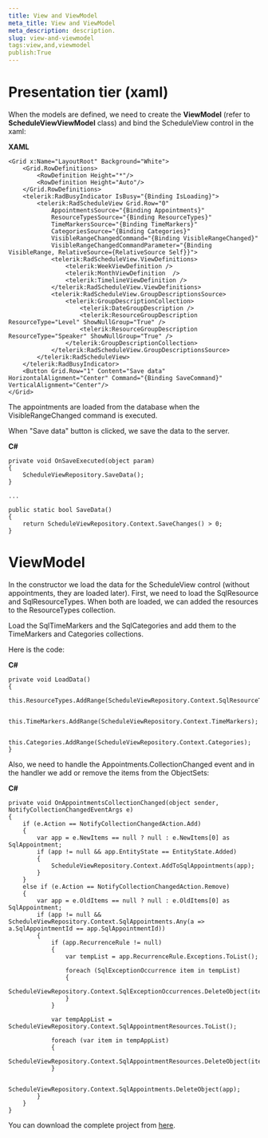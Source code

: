 ```yaml
---
title: View and ViewModel
meta_title: View and ViewModel
meta_description: description.
slug: view-and-viewmodel
tags:view,and,viewmodel
publish:True
---
```



# Presentation tier (xaml)

When the models are defined, we need to create the __ViewModel__ (refer to __ScheduleViewViewModel__ class) and bind the ScheduleView control in the xaml:




 __XAML__
    


	<Grid x:Name="LayoutRoot" Background="White">
		<Grid.RowDefinitions>
			<RowDefinition Height="*"/>
			<RowDefinition Height="Auto"/>
		</Grid.RowDefinitions>
		<telerik:RadBusyIndicator IsBusy="{Binding IsLoading}">
			<telerik:RadScheduleView Grid.Row="0"	 
				AppointmentsSource="{Binding Appointments}"
				ResourceTypesSource="{Binding ResourceTypes}"
				TimeMarkersSource="{Binding TimeMarkers}"
				CategoriesSource="{Binding Categories}"
				VisibleRangeChangedCommand="{Binding VisibleRangeChanged}"
				VisibleRangeChangedCommandParameter="{Binding VisibleRange, RelativeSource={RelativeSource Self}}">
				<telerik:RadScheduleView.ViewDefinitions>
					<telerik:WeekViewDefinition />
					<telerik:MonthViewDefinition  />
					<telerik:TimelineViewDefinition />
				</telerik:RadScheduleView.ViewDefinitions>
				<telerik:RadScheduleView.GroupDescriptionsSource>
					<telerik:GroupDescriptionCollection>
						<telerik:DateGroupDescription />
						<telerik:ResourceGroupDescription ResourceType="Level" ShowNullGroup="True" />
						<telerik:ResourceGroupDescription ResourceType="Speaker" ShowNullGroup="True" />
					</telerik:GroupDescriptionCollection>
				</telerik:RadScheduleView.GroupDescriptionsSource>
			</telerik:RadScheduleView>
		</telerik:RadBusyIndicator>
		<Button Grid.Row="1" Content="Save data" HorizontalAlignment="Center" Command="{Binding SaveCommand}" VerticalAlignment="Center"/>
	</Grid>

>

The appointments are loaded from the database when the VisibleRangeChanged command is executed.

When "Save data" button is clicked, we save the data to the server.




 __C#__
    


	private void OnSaveExecuted(object param) 
	{
		ScheduleViewRepository.SaveData();
	}
	
	...
	
	public static bool SaveData()
	{
		return ScheduleViewRepository.Context.SaveChanges() > 0;
	}



# ViewModel

In the constructor we load the data for the ScheduleView control (without appointments, they are loaded later).
					First, we need to load the SqlResource and SqlResourceTypes. When both are loaded, we can added the resources to the ResourceTypes collection.
				

Load the SqlTimeMarkers and the SqlCategories and add them to the TimeMarkers and Categories collections.
				

Here is the code:




 __C#__
    


	private void LoadData()
	{
		this.ResourceTypes.AddRange(ScheduleViewRepository.Context.SqlResourceTypes);
	
		this.TimeMarkers.AddRange(ScheduleViewRepository.Context.TimeMarkers);
	
		this.Categories.AddRange(ScheduleViewRepository.Context.Categories);
	}



Also, we need to handle the Appointments.CollectionChanged event and in the handler we add or remove the items from the ObjectSets:
        




 __C#__
    


	private void OnAppointmentsCollectionChanged(object sender, NotifyCollectionChangedEventArgs e)
	{
		if (e.Action == NotifyCollectionChangedAction.Add)
		{
			var app = e.NewItems == null ? null : e.NewItems[0] as SqlAppointment;
			if (app != null && app.EntityState == EntityState.Added)
			{
				ScheduleViewRepository.Context.AddToSqlAppointments(app);
			}
		}
		else if (e.Action == NotifyCollectionChangedAction.Remove)
		{
			var app = e.OldItems == null ? null : e.OldItems[0] as SqlAppointment;
			if (app != null && ScheduleViewRepository.Context.SqlAppointments.Any(a => a.SqlAppointmentId == app.SqlAppointmentId))
			{
				if (app.RecurrenceRule != null)
				{
					var tempList = app.RecurrenceRule.Exceptions.ToList();
	
					foreach (SqlExceptionOccurrence item in tempList)
					{
						ScheduleViewRepository.Context.SqlExceptionOccurrences.DeleteObject(item);
					}
				}
	
				var tempAppList = ScheduleViewRepository.Context.SqlAppointmentResources.ToList();
	
				foreach (var item in tempAppList)
				{
					ScheduleViewRepository.Context.SqlAppointmentResources.DeleteObject(item);
				}
	
				ScheduleViewRepository.Context.SqlAppointments.DeleteObject(app);
			}
		}
	}



You can download the complete project from 
        [here](http://www.telerik.com/community/code-library/wpf/scheduleview/binding-to-database-example.aspx).
        
